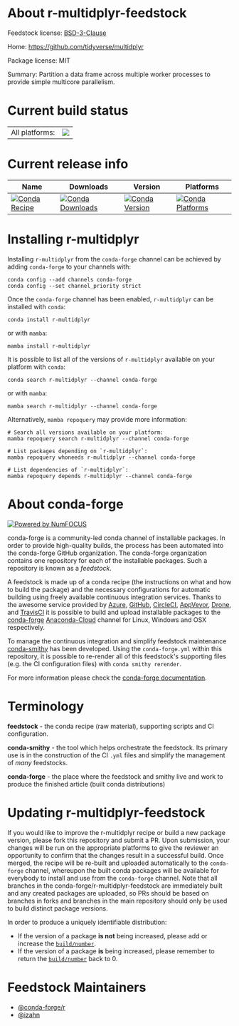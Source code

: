 About r-multidplyr-feedstock
============================

Feedstock license: [BSD-3-Clause](https://github.com/conda-forge/r-multidplyr-feedstock/blob/main/LICENSE.txt)

Home: https://github.com/tidyverse/multidplyr

Package license: MIT

Summary: Partition a data frame across multiple worker processes to provide simple multicore parallelism.

Current build status
====================


<table><tr><td>All platforms:</td>
    <td>
      <a href="https://dev.azure.com/conda-forge/feedstock-builds/_build/latest?definitionId=13534&branchName=main">
        <img src="https://dev.azure.com/conda-forge/feedstock-builds/_apis/build/status/r-multidplyr-feedstock?branchName=main">
      </a>
    </td>
  </tr>
</table>

Current release info
====================

| Name | Downloads | Version | Platforms |
| --- | --- | --- | --- |
| [![Conda Recipe](https://img.shields.io/badge/recipe-r--multidplyr-green.svg)](https://anaconda.org/conda-forge/r-multidplyr) | [![Conda Downloads](https://img.shields.io/conda/dn/conda-forge/r-multidplyr.svg)](https://anaconda.org/conda-forge/r-multidplyr) | [![Conda Version](https://img.shields.io/conda/vn/conda-forge/r-multidplyr.svg)](https://anaconda.org/conda-forge/r-multidplyr) | [![Conda Platforms](https://img.shields.io/conda/pn/conda-forge/r-multidplyr.svg)](https://anaconda.org/conda-forge/r-multidplyr) |

Installing r-multidplyr
=======================

Installing `r-multidplyr` from the `conda-forge` channel can be achieved by adding `conda-forge` to your channels with:

```
conda config --add channels conda-forge
conda config --set channel_priority strict
```

Once the `conda-forge` channel has been enabled, `r-multidplyr` can be installed with `conda`:

```
conda install r-multidplyr
```

or with `mamba`:

```
mamba install r-multidplyr
```

It is possible to list all of the versions of `r-multidplyr` available on your platform with `conda`:

```
conda search r-multidplyr --channel conda-forge
```

or with `mamba`:

```
mamba search r-multidplyr --channel conda-forge
```

Alternatively, `mamba repoquery` may provide more information:

```
# Search all versions available on your platform:
mamba repoquery search r-multidplyr --channel conda-forge

# List packages depending on `r-multidplyr`:
mamba repoquery whoneeds r-multidplyr --channel conda-forge

# List dependencies of `r-multidplyr`:
mamba repoquery depends r-multidplyr --channel conda-forge
```


About conda-forge
=================

[![Powered by
NumFOCUS](https://img.shields.io/badge/powered%20by-NumFOCUS-orange.svg?style=flat&colorA=E1523D&colorB=007D8A)](https://numfocus.org)

conda-forge is a community-led conda channel of installable packages.
In order to provide high-quality builds, the process has been automated into the
conda-forge GitHub organization. The conda-forge organization contains one repository
for each of the installable packages. Such a repository is known as a *feedstock*.

A feedstock is made up of a conda recipe (the instructions on what and how to build
the package) and the necessary configurations for automatic building using freely
available continuous integration services. Thanks to the awesome service provided by
[Azure](https://azure.microsoft.com/en-us/services/devops/), [GitHub](https://github.com/),
[CircleCI](https://circleci.com/), [AppVeyor](https://www.appveyor.com/),
[Drone](https://cloud.drone.io/welcome), and [TravisCI](https://travis-ci.com/)
it is possible to build and upload installable packages to the
[conda-forge](https://anaconda.org/conda-forge) [Anaconda-Cloud](https://anaconda.org/)
channel for Linux, Windows and OSX respectively.

To manage the continuous integration and simplify feedstock maintenance
[conda-smithy](https://github.com/conda-forge/conda-smithy) has been developed.
Using the ``conda-forge.yml`` within this repository, it is possible to re-render all of
this feedstock's supporting files (e.g. the CI configuration files) with ``conda smithy rerender``.

For more information please check the [conda-forge documentation](https://conda-forge.org/docs/).

Terminology
===========

**feedstock** - the conda recipe (raw material), supporting scripts and CI configuration.

**conda-smithy** - the tool which helps orchestrate the feedstock.
                   Its primary use is in the construction of the CI ``.yml`` files
                   and simplify the management of *many* feedstocks.

**conda-forge** - the place where the feedstock and smithy live and work to
                  produce the finished article (built conda distributions)


Updating r-multidplyr-feedstock
===============================

If you would like to improve the r-multidplyr recipe or build a new
package version, please fork this repository and submit a PR. Upon submission,
your changes will be run on the appropriate platforms to give the reviewer an
opportunity to confirm that the changes result in a successful build. Once
merged, the recipe will be re-built and uploaded automatically to the
`conda-forge` channel, whereupon the built conda packages will be available for
everybody to install and use from the `conda-forge` channel.
Note that all branches in the conda-forge/r-multidplyr-feedstock are
immediately built and any created packages are uploaded, so PRs should be based
on branches in forks and branches in the main repository should only be used to
build distinct package versions.

In order to produce a uniquely identifiable distribution:
 * If the version of a package **is not** being increased, please add or increase
   the [``build/number``](https://docs.conda.io/projects/conda-build/en/latest/resources/define-metadata.html#build-number-and-string).
 * If the version of a package **is** being increased, please remember to return
   the [``build/number``](https://docs.conda.io/projects/conda-build/en/latest/resources/define-metadata.html#build-number-and-string)
   back to 0.

Feedstock Maintainers
=====================

* [@conda-forge/r](https://github.com/conda-forge/r/)
* [@izahn](https://github.com/izahn/)

